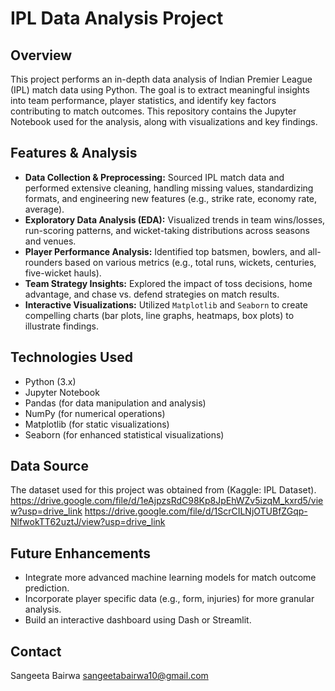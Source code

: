 # IPL Data Analysis Project

## Overview
This project performs an in-depth data analysis of Indian Premier League (IPL) match data using Python. The goal is to extract meaningful insights into team performance, player statistics, and identify key factors contributing to match outcomes. This repository contains the Jupyter Notebook used for the analysis, along with visualizations and key findings.

## Features & Analysis
* **Data Collection & Preprocessing:** Sourced IPL match data and performed extensive cleaning, handling missing values, standardizing formats, and engineering new features (e.g., strike rate, economy rate, average).
* **Exploratory Data Analysis (EDA):** Visualized trends in team wins/losses, run-scoring patterns, and wicket-taking distributions across seasons and venues.
* **Player Performance Analysis:** Identified top batsmen, bowlers, and all-rounders based on various metrics (e.g., total runs, wickets, centuries, five-wicket hauls).
* **Team Strategy Insights:** Explored the impact of toss decisions, home advantage, and chase vs. defend strategies on match results.
* **Interactive Visualizations:** Utilized `Matplotlib` and `Seaborn` to create compelling charts (bar plots, line graphs, heatmaps, box plots) to illustrate findings.

## Technologies Used
* Python (3.x)
* Jupyter Notebook
* Pandas (for data manipulation and analysis)
* NumPy (for numerical operations)
* Matplotlib (for static visualizations)
* Seaborn (for enhanced statistical visualizations)

## Data Source
The dataset used for this project was obtained from (Kaggle: IPL Dataset).
https://drive.google.com/file/d/1eAjpzsRdC98Kp8JpEhWZv5izqM_kxrd5/view?usp=drive_link
https://drive.google.com/file/d/1ScrCILNjOTUBfZGqp-NlfwokTT62uztJ/view?usp=drive_link

## Future Enhancements
* Integrate more advanced machine learning models for match outcome prediction.
* Incorporate player specific data (e.g., form, injuries) for more granular analysis.
* Build an interactive dashboard using Dash or Streamlit.

## Contact
Sangeeta Bairwa
sangeetabairwa10@gmail.com
